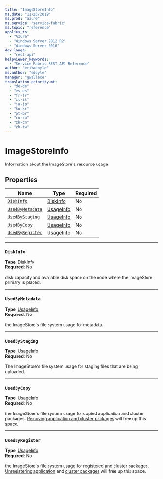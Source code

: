 ```yaml
---
title: "ImageStoreInfo"
ms.date: "11/23/2019"
ms.prod: "azure"
ms.service: "service-fabric"
ms.topic: "reference"
applies_to: 
  - "Azure"
  - "Windows Server 2012 R2"
  - "Windows Server 2016"
dev_langs: 
  - "rest-api"
helpviewer_keywords: 
  - "Service Fabric REST API Reference"
author: "erikadoyle"
ms.author: "edoyle"
manager: "gwallace"
translation.priority.mt: 
  - "de-de"
  - "es-es"
  - "fr-fr"
  - "it-it"
  - "ja-jp"
  - "ko-kr"
  - "pt-br"
  - "ru-ru"
  - "zh-cn"
  - "zh-tw"
---
```

# ImageStoreInfo

Information about the ImageStore's resource usage

## Properties
| Name | Type | Required |
| --- | --- | --- |
| [`DiskInfo`](#diskinfo) | [DiskInfo](sfclient-model-diskinfo.md) | No |
| [`UsedByMetadata`](#usedbymetadata) | [UsageInfo](sfclient-model-usageinfo.md) | No |
| [`UsedByStaging`](#usedbystaging) | [UsageInfo](sfclient-model-usageinfo.md) | No |
| [`UsedByCopy`](#usedbycopy) | [UsageInfo](sfclient-model-usageinfo.md) | No |
| [`UsedByRegister`](#usedbyregister) | [UsageInfo](sfclient-model-usageinfo.md) | No |

____
### `DiskInfo`
__Type__: [DiskInfo](sfclient-model-diskinfo.md) <br/>
__Required__: No<br/>
<br/>
disk capacity and available disk space on the node where the ImageStore primary is placed.

____
### `UsedByMetadata`
__Type__: [UsageInfo](sfclient-model-usageinfo.md) <br/>
__Required__: No<br/>
<br/>
the ImageStore's file system usage for metadata.

____
### `UsedByStaging`
__Type__: [UsageInfo](sfclient-model-usageinfo.md) <br/>
__Required__: No<br/>
<br/>
The ImageStore's file system usage for staging files that are being uploaded.

____
### `UsedByCopy`
__Type__: [UsageInfo](sfclient-model-usageinfo.md) <br/>
__Required__: No<br/>
<br/>
the ImageStore's file system usage for copied application and cluster packages. [Removing application and cluster packages](https://docs.microsoft.com/rest/api/servicefabric/sfclient-api-deleteimagestorecontent) will free up this space.

____
### `UsedByRegister`
__Type__: [UsageInfo](sfclient-model-usageinfo.md) <br/>
__Required__: No<br/>
<br/>
the ImageStore's file system usage for registered and cluster packages. [Unregistering application](https://docs.microsoft.com/rest/api/servicefabric/sfclient-api-unprovisionapplicationtype) and [cluster packages](https://docs.microsoft.com/rest/api/servicefabric/sfclient-api-unprovisionapplicationtype) will free up this space.
